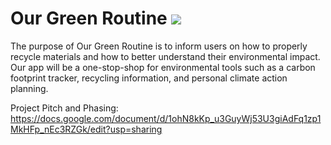 # Our Green Routine ![](https://github.com/mpontikes/Our-Green-Routine/workflows/.github/workflows/android.yml/badge.svg)
The purpose of Our Green Routine is to inform users on how to properly recycle materials and how to better understand their environmental impact. Our app will be a one-stop-shop for environmental tools such as a carbon footprint tracker, recycling information, and personal climate action planning.

Project Pitch and Phasing:
https://docs.google.com/document/d/1ohN8kKp_u3GuyWj53U3giAdFq1zp1MkHFp_nEc3RZGk/edit?usp=sharing
